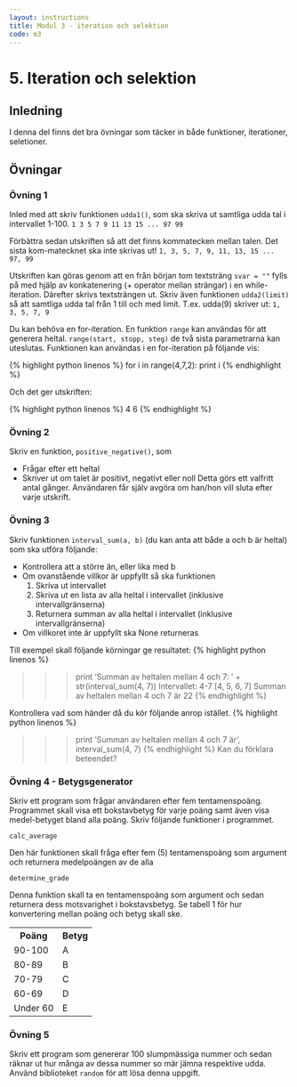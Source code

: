 ```yaml
---
layout: instructions
title: Modul 3 - iteration och selektion
code: m3
---
```


# 5. Iteration och selektion

## Inledning

I denna del finns det bra övningar som täcker in både funktioner, iterationer, seletioner. 

## Övningar

### Övning 1

Inled med att skriv funktionen `udda1()`, som ska skriva ut samtliga udda tal i intervallet 1-100.
`1 3 5 7 9 11 13 15 ... 97 99`

Förbättra sedan utskriften så att det finns kommatecken mellan talen. Det sista kom-matecknet ska inte skrivas ut!
`1, 3, 5, 7, 9, 11, 13, 15 ... 97, 99`

Utskriften kan göras genom att en från början tom textsträng `svar = ""` fylls på med hjälp av konkatenering (+ operator mellan strängar) i en while-iteration. Därefter skrivs textsträngen ut. Skriv även funktionen `udda2(limit)` så att samtliga udda tal från 1 till och med limit. T.ex. udda(9) skriver ut:
`1, 3, 5, 7, 9`

Du kan behöva en for-iteration. En funktion `range` kan användas för att generera heltal. `range(start, stopp, steg)` de två sista parametrarna kan uteslutas. Funktionen kan användas i en for-iteration på följande vis:

{% highlight python linenos %}
for i in range(4,7,2):
    print i
{% endhighlight %}

Och det ger utskriften:

{% highlight python linenos %}
4
6
{% endhighlight %}

### Övning 2

Skriv en funktion, `positive_negative()`, som
- Frågar efter ett heltal
- Skriver ut om talet är positivt, negativt eller noll
Detta görs ett valfritt antal gånger. Användaren får själv avgöra om han/hon vill sluta efter varje utskrift.

### Övning 3

Skriv funktionen `interval_sum(a, b)` (du kan anta att både a och b är heltal) som ska utföra följande:

- Kontrollera att a större än, eller lika med b
- Om ovanstående villkor är uppfyllt så ska funktionen
    1. Skriva ut intervallet
    2. Skriva ut en lista av alla heltal i intervallet (inklusive intervallgränserna)
    3. Returnera summan av alla heltal i intervallet (inklusive intervallgränserna)
- Om villkoret inte är uppfyllt ska None returneras

Till exempel skall följande körningar ge resultatet:
{% highlight python linenos %}
>>> print ’Summan av heltalen mellan 4 och 7: ’ + str(interval_sum(4, 7))
Intervallet: 4-7
[4, 5, 6, 7]
Summan av heltalen mellan 4 och 7 är 22
{% endhighlight %}

Kontrollera vad som händer då du kör följande anrop istället.
{% highlight python linenos %}
>>> print ’Summan av heltalen mellan 4 och 7 är’, interval_sum(4, 7)
{% endhighlight %}
Kan du förklara beteendet?

### Övning 4 - Betygsgenerator

Skriv ett program som frågar användaren efter fem tentamenspoäng. Programmet skall visa ett bokstavbetyg för varje poäng samt även visa medel-betyget bland alla poäng. Skriv följande funktioner i programmet.

`calc_average`

Den här funktionen skall fråga efter fem (5) tentamenspoäng som argument och returnera medelpoängen av de alla

`determine_grade`

Denna funktion skall ta en tentamenspoäng som argument och sedan returnera dess motsvarighet i bokstavsbetyg. Se tabell 1 för hur konvertering mellan poäng och betyg skall ske.

<table>
	<tr>
		<th>Poäng</th>
		<th>Betyg</th>
	</tr>
	<tr>
		<td>90-100</td>
		<td>A</td>
	</tr>
	<tr>
		<td>80-89</td>
		<td>B</td>
	</tr>
	<tr>
		<td>70-79</td>
		<td>C</td>
	</tr>
	<tr>
		<td>60-69</td>
		<td>D</td>
	</tr>
	<tr>
		<td>Under 60</td>
		<td>E</td>
	</tr>
</table>


### Övning 5
Skriv ett program som genererar 100 slumpmässiga nummer och sedan räknar ut hur många av dessa nummer so mär jämna respektive udda. Använd biblioteket `random` för att lösa denna uppgift.
